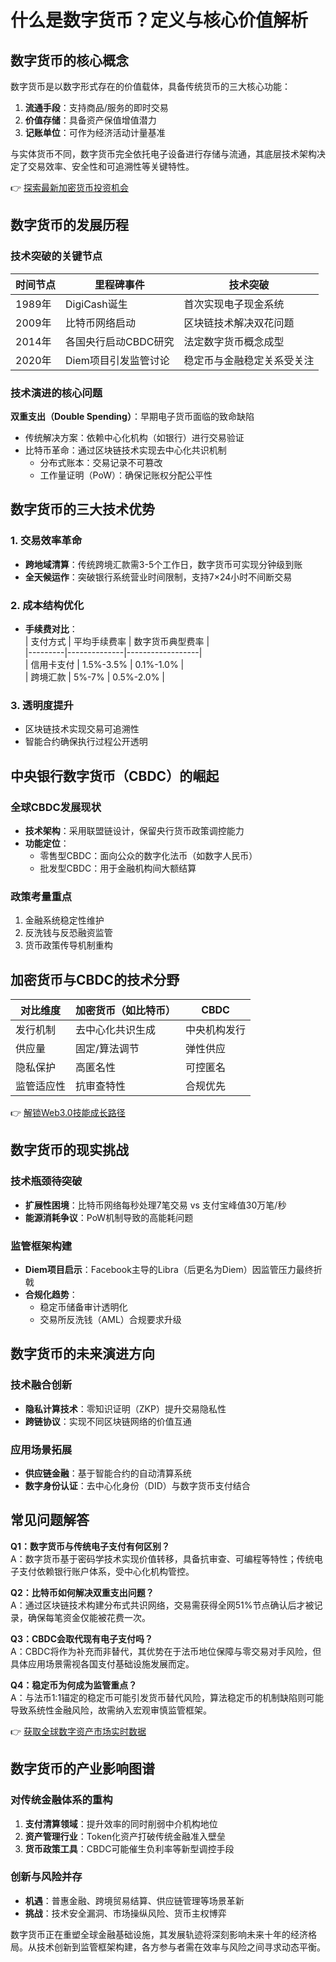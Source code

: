 # 什么是数字货币？定义与核心价值解析

## 数字货币的核心概念  
数字货币是以数字形式存在的价值载体，具备传统货币的三大核心功能：  
1. **流通手段**：支持商品/服务的即时交易  
2. **价值存储**：具备资产保值增值潜力  
3. **记账单位**：可作为经济活动计量基准  

与实体货币不同，数字货币完全依托电子设备进行存储与流通，其底层技术架构决定了交易效率、安全性和可追溯性等关键特性。  

👉 [探索最新加密货币投资机会](https://bit.ly/okx_welcome)  

## 数字货币的发展历程  
### 技术突破的关键节点  
| 时间节点 | 里程碑事件 | 技术突破 |  
|---------|------------|----------|  
| 1989年 | DigiCash诞生 | 首次实现电子现金系统 |  
| 2009年 | 比特币网络启动 | 区块链技术解决双花问题 |  
| 2014年 | 各国央行启动CBDC研究 | 法定数字货币概念成型 |  
| 2020年 | Diem项目引发监管讨论 | 稳定币与金融稳定关系受关注 |  

### 技术演进的核心问题  
**双重支出（Double Spending）**：早期电子货币面临的致命缺陷  
- 传统解决方案：依赖中心化机构（如银行）进行交易验证  
- 比特币革命：通过区块链技术实现去中心化共识机制  
  - 分布式账本：交易记录不可篡改  
  - 工作量证明（PoW）：确保记账权分配公平性  

## 数字货币的三大技术优势  
### 1. 交易效率革命  
- **跨地域清算**：传统跨境汇款需3-5个工作日，数字货币可实现分钟级到账  
- **全天候运作**：突破银行系统营业时间限制，支持7×24小时不间断交易  

### 2. 成本结构优化  
- **手续费对比**：  
  | 支付方式 | 平均手续费率 | 数字货币典型费率 |  
  |---------|--------------|------------------|  
  | 信用卡支付 | 1.5%-3.5% | 0.1%-1.0% |  
  | 跨境汇款 | 5%-7% | 0.5%-2.0% |  

### 3. 透明度提升  
- 区块链技术实现交易可追溯性  
- 智能合约确保执行过程公开透明  

## 中央银行数字货币（CBDC）的崛起  
### 全球CBDC发展现状  
- **技术架构**：采用联盟链设计，保留央行货币政策调控能力  
- **功能定位**：  
  - 零售型CBDC：面向公众的数字化法币（如数字人民币）  
  - 批发型CBDC：用于金融机构间大额结算  

### 政策考量重点  
1. 金融系统稳定性维护  
2. 反洗钱与反恐融资监管  
3. 货币政策传导机制重构  

## 加密货币与CBDC的技术分野  
| 对比维度 | 加密货币（如比特币） | CBDC |  
|---------|---------------------|------|  
| 发行机制 | 去中心化共识生成 | 中央机构发行 |  
| 供应量 | 固定/算法调节 | 弹性供应 |  
| 隐私保护 | 高匿名性 | 可控匿名 |  
| 监管适应性 | 抗审查特性 | 合规优先 |  

👉 [解锁Web3.0技能成长路径](https://bit.ly/okx_welcome)  

## 数字货币的现实挑战  
### 技术瓶颈待突破  
- **扩展性困境**：比特币网络每秒处理7笔交易 vs 支付宝峰值30万笔/秒  
- **能源消耗争议**：PoW机制导致的高能耗问题  

### 监管框架构建  
- **Diem项目启示**：Facebook主导的Libra（后更名为Diem）因监管压力最终折戟  
- **合规化趋势**：  
  - 稳定币储备审计透明化  
  - 交易所反洗钱（AML）合规要求升级  

## 数字货币的未来演进方向  
### 技术融合创新  
- **隐私计算技术**：零知识证明（ZKP）提升交易隐私性  
- **跨链协议**：实现不同区块链网络的价值互通  

### 应用场景拓展  
- **供应链金融**：基于智能合约的自动清算系统  
- **数字身份认证**：去中心化身份（DID）与数字货币支付结合  

## 常见问题解答  

**Q1：数字货币与传统电子支付有何区别？**  
A：数字货币基于密码学技术实现价值转移，具备抗审查、可编程等特性；传统电子支付依赖银行账户体系，受中心化机构管控。

**Q2：比特币如何解决双重支出问题？**  
A：通过区块链技术构建分布式共识网络，交易需获得全网51%节点确认后才被记录，确保每笔资金仅能被花费一次。

**Q3：CBDC会取代现有电子支付吗？**  
A：CBDC将作为补充而非替代，其优势在于法币地位保障与零交易对手风险，但具体应用场景需视各国支付基础设施发展而定。

**Q4：稳定币为何成为监管重点？**  
A：与法币1:1锚定的稳定币可能引发货币替代风险，算法稳定币的机制缺陷则可能导致系统性金融风险，故需纳入宏观审慎监管框架。

👉 [获取全球数字资产市场实时数据](https://bit.ly/okx_welcome)  

## 数字货币的产业影响图谱  
### 对传统金融体系的重构  
1. **支付清算领域**：提升效率的同时削弱中介机构地位  
2. **资产管理行业**：Token化资产打破传统金融准入壁垒  
3. **货币政策工具**：CBDC可能催生负利率等新型调控手段  

### 创新与风险并存  
- **机遇**：普惠金融、跨境贸易结算、供应链管理等场景革新  
- **挑战**：技术安全漏洞、市场操纵风险、货币主权博弈  

数字货币正在重塑全球金融基础设施，其发展轨迹将深刻影响未来十年的经济格局。从技术创新到监管框架构建，各方参与者需在效率与风险之间寻求动态平衡。